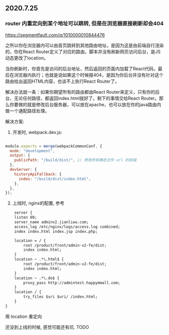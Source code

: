 <!--
 * @Author: LinFeng
 * @LastEditors: LinFeng
 * @Date: 2020-07-25 22:17:51
 * @LastEditTime: 2020-07-25 22:29:12
 * @FilePath: /react-elm/学习笔记.md
 * @Description: 
--> 

## 2020.7.25

### router 内重定向到某个地址可以跳转, 但是在浏览器直接刷新却会404
https://segmentfault.com/q/1010000010844476

之所以你在浏览器内可以由首页跳转到其他路由地址，是因为这是由前端自行渲染的，你在React Router定义了对应的路由，脚本并没有刷新网页访问后台，是JS动态更改了location。

当你刷新时，你首先是访问的后台地址，然后返回的页面内加载了React代码，最后在浏览器内执行；也就是说如果这个时候报404，是因为你后台并没有针对这个路由给出返回HTML内容，也谈不上执行React Router了。

解决办法就一条：如果你期望所有的路由都由React Router来定义，只有你的后台，无论任何路径，都返回index.html就好了。剩下的事情交给React Router。那么你要做的就是修改后台服务器，可以放在apache，也可以放在你的java路由内做一个通配路径处理。

解决方案:

1. 开发时, webpack.dev.js:
```javascript

module.exports = merge(webpackCommonConf, {
  mode: "development",
  output: {
    publicPath: "/build/dist/", // 修改所有静态文件 url 的前缀
  },
  devServer: {
    historyApiFallback: {
      index: "/build/dist/index.html",
    },
  },
});

```

2. 上线时, nginx的配置, 参考
```txt
    server {
    listen 80;
    server_name adminv2.jianliwu.com;
    access_log /etc/nginx/logs/access.log combined;
    index index.html index.jsp index.php;

    location = / {  
        root /product/front/admin-v2-fe/dist;
        index index.html;
    }
    location ~ .*\.html$ {
        root /product/front/admin-v2-fe/dist;
        index index.html;
    }
    location ~ .*\.do$ {
        proxy_pass http://admintest.happymmall.com;
    }
    location / {
        try_files $uri $uri/ /index.html;
    }
}
```

   用 location 重定向
   
   还没到上线的时候, 感觉可能还有坑. TODO